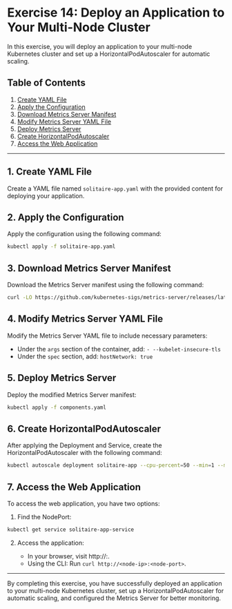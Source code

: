 
# Exercise 14: Deploy an Application to Your Multi-Node Cluster

In this exercise, you will deploy an application to your multi-node Kubernetes cluster and set up a HorizontalPodAutoscaler for automatic scaling.

## Table of Contents

1. [Create YAML File](#1-create-yaml-file)
2. [Apply the Configuration](#2-apply-the-configuration)
3. [Download Metrics Server Manifest](#3-download-metrics-server-manifest)
4. [Modify Metrics Server YAML File](#4-modify-metrics-server-yaml-file)
5. [Deploy Metrics Server](#5-deploy-metrics-server)
6. [Create HorizontalPodAutoscaler](#6-create-horizontalpodautoscaler)
7. [Access the Web Application](#7-access-the-web-application)

---

## 1. Create YAML File

Create a YAML file named `solitaire-app.yaml` with the provided content for deploying your application.

## 2. Apply the Configuration

Apply the configuration using the following command:

```bash
kubectl apply -f solitaire-app.yaml
```

## 3. Download Metrics Server Manifest

Download the Metrics Server manifest using the following command:

```bash
curl -LO https://github.com/kubernetes-sigs/metrics-server/releases/latest/download/components.yaml
```

## 4. Modify Metrics Server YAML File

Modify the Metrics Server YAML file to include necessary parameters:

- Under the `args` section of the container, add: `- --kubelet-insecure-tls`
- Under the `spec` section, add: `hostNetwork: true`

## 5. Deploy Metrics Server

Deploy the modified Metrics Server manifest:

```bash
kubectl apply -f components.yaml
```

## 6. Create HorizontalPodAutoscaler

After applying the Deployment and Service, create the HorizontalPodAutoscaler with the following command:

```bash
kubectl autoscale deployment solitaire-app --cpu-percent=50 --min=1 --max=10
```

## 7. Access the Web Application

To access the web application, you have two options:

1. Find the NodePort:

```bash
kubectl get service solitaire-app-service
```

2. Access the application:

   - In your browser, visit http://<node-ip>:<node-port>.
   - Using the CLI: Run `curl http://<node-ip>:<node-port>`.

---

By completing this exercise, you have successfully deployed an application to your multi-node Kubernetes cluster, set up a HorizontalPodAutoscaler for automatic scaling, and configured the Metrics Server for better monitoring.
